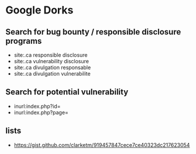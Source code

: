 # Google Dorks
## Search for bug bounty / responsible disclosure programs
- site:.ca responsible disclosure
- site:.ca vulnerability disclosure
- site:.ca divulgation responsable
- site:.ca divulgation vulnerabilite

## Search for potential vulnerability
- inurl:index.php?id=
- inurl:index.php?page=

## lists
- https://gist.github.com/clarketm/919457847cece7ce40323dc217623054